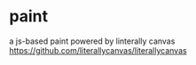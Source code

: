 # paint
a js-based paint powered by linterally canvas https://github.com/literallycanvas/literallycanvas
